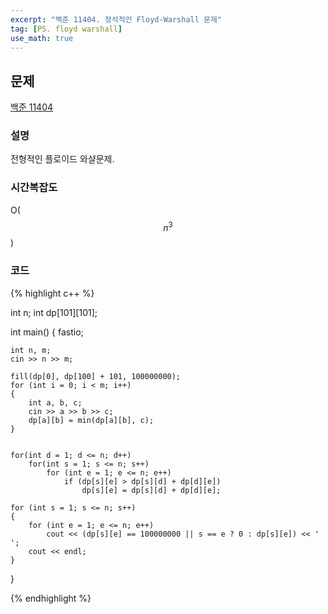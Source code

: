 ```yaml
---
excerpt: "백준 11404. 정석적인 Floyd-Warshall 문제"
tag: [PS. floyd warshall]
use_math: true
---
```


## 문제

[백준 11404](https://www.acmicpc.net/problem/11404)


### 설명

전형적인 플로이드 와샬문제.



### 시간복잡도

O($$n^3$$)



### 코드

{% highlight c++ %}

int n;
int dp[101][101];

int main()
{
	fastio;

	int n, m;
	cin >> n >> m;
	
	fill(dp[0], dp[100] + 101, 100000000);
	for (int i = 0; i < m; i++)
	{
		int a, b, c;
		cin >> a >> b >> c;
		dp[a][b] = min(dp[a][b], c);
	}


	for(int d = 1; d <= n; d++)
		for(int s = 1; s <= n; s++)
			for (int e = 1; e <= n; e++)
				if (dp[s][e] > dp[s][d] + dp[d][e])
					dp[s][e] = dp[s][d] + dp[d][e];
	
	for (int s = 1; s <= n; s++)
	{
		for (int e = 1; e <= n; e++)
			cout << (dp[s][e] == 100000000 || s == e ? 0 : dp[s][e]) << ' ';
		cout << endl;
	}
}

{% endhighlight %}

